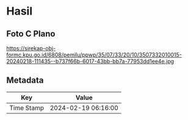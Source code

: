 # Hasil

## Foto C Plano

https://sirekap-obj-formc.kpu.go.id/6808/pemilu/ppwp/35/07/33/20/10/3507332010015-20240218-111435--b737f66b-6017-43bb-bb7a-77953dd1ee4e.jpg


## Metadata

| Key        | Value               |
| ---------- | ------------------- |
| Time Stamp | 2024-02-19 06:16:00 |



